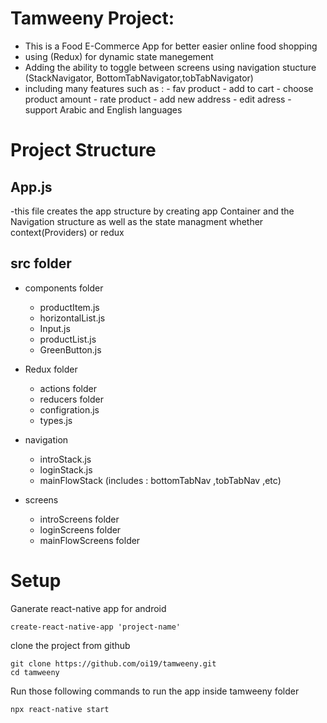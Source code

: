 # Tamweeny Project:
  
  - This is a Food E-Commerce App for better easier online food shopping 
  - using (Redux) for dynamic state manegement 
  - Adding the ability to toggle between screens using navigation stucture (StackNavigator, BottomTabNavigator,tobTabNavigator)
  - including many features such as :
         - fav product 
         - add to cart 
         - choose product amount
         - rate product 
         - add new address 
         - edit adress 
         - support Arabic and English languages 
         
  
  # Project Structure 
  
  ## App.js 
   -this file creates the app structure by creating app Container and the Navigation structure as well as the state managment whether context(Providers) or redux 
  
  
  ## src folder           
   
   - components folder
      - productItem.js 
      - horizontalList.js
      - Input.js
      - productList.js
      - GreenButton.js
   
   - Redux folder 
      - actions folder
      - reducers folder
      - configration.js
      - types.js
   
   - navigation
      - introStack.js
      - loginStack.js
      - mainFlowStack (includes : bottomTabNav ,tobTabNav ,etc) 
      
    
   - screens 
      - introScreens folder
      - loginScreens folder
      - mainFlowScreens folder
     
    

# Setup

Ganerate react-native app for android 
   ```shell script
create-react-native-app 'project-name'
```
clone the project from github 
   ```shell script
git clone https://github.com/oi19/tamweeny.git
cd tamweeny
```
Run those following commands to run the app inside tamweeny folder

```shell script
npx react-native start
```



         
      
